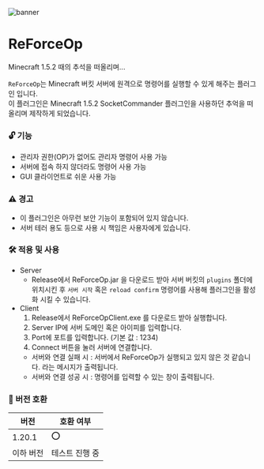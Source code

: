 ![banner](https://github.com/ParkMini/ReForceOP/assets/47918357/3d8ffa99-9090-40c5-9ed4-cfefa5ddf336)

# ReForceOp
Minecraft 1.5.2 때의 추석을 떠올리며...

`ReForceOp`는 Minecraft 버킷 서버에 원격으로 명령어를 실행할 수 있게 해주는 플러그인 입니다.  
이 플러그인은 Minecraft 1.5.2 SocketCommander 플러그인을 사용하던 추억을 떠올리며 제작하게 되었습니다.

### 🔓 기능
- 관리자 권한(OP)가 없어도 관리자 명령어 사용 가능
- 서버에 접속 하지 않더라도 명령어 사용 가능
- GUI 클라이언트로 쉬운 사용 가능

### ⚠️ 경고
- 이 플러그인은 아무런 보안 기능이 포함되어 있지 않습니다.
- 서버 테러 용도 등으로 사용 시 책임은 사용자에게 있습니다.

### 🛠️ 적용 및 사용
- Server
  - Release에서 ReForceOp.jar 을 다운로드 받아 서버 버킷의 `plugins` 폴더에 위치시킨 후 `서버 시작` 혹은 `reload confirm` 명령어를 사용해 플러그인을 활성화 시킬 수 있습니다.
- Client
  1. Release에서 ReForceOpClient.exe 를 다운로드 받아 실행합니다.
  2. Server IP에 서버 도메인 혹은 아이피를 입력합니다.
  3. Port에 포트를 입력합니다. (기본 값 : 1234)
  4. Connect 버튼을 눌러 서버에 연결합니다.
   - 서버와 연결 실패 시 : 서버에서 ReForceOp가 실행되고 있지 않은 것 같습니다. 라는 메시지가 출력됩니다.
   - 서버와 연결 성공 시 : 명령어를 입력할 수 있는 창이 출력됩니다.

### 📜 버전 호환
|버전|호환 여부|
|---|---|
|1.20.1|⭕|
|이하 버전|테스트 진행 중|
